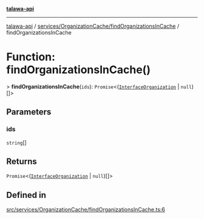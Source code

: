 [**talawa-api**](../../../../README.md)

***

[talawa-api](../../../../modules.md) / [services/OrganizationCache/findOrganizationsInCache](../README.md) / findOrganizationsInCache

# Function: findOrganizationsInCache()

\> **findOrganizationsInCache**(`ids`): `Promise`\<([`InterfaceOrganization`](../../../../models/Organization/interfaces/InterfaceOrganization.md) \| `null`)[]\>

## Parameters

### ids

`string`[]

## Returns

`Promise`\<([`InterfaceOrganization`](../../../../models/Organization/interfaces/InterfaceOrganization.md) \| `null`)[]\>

## Defined in

[src/services/OrganizationCache/findOrganizationsInCache.ts:6](https://github.com/PalisadoesFoundation/talawa-api/blob/039b0f127fb8caa46d57186ab4b3bb27fe150903/src/services/OrganizationCache/findOrganizationsInCache.ts#L6)
